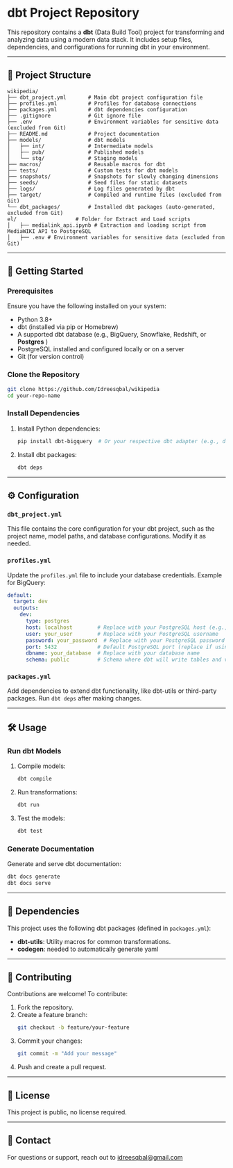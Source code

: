 
# dbt Project Repository

This repository contains a **dbt** (Data Build Tool) project for transforming and analyzing data using a modern data stack. It includes setup files, dependencies, and configurations for running dbt in your environment.

---

## 📂 Project Structure

```
wikipedia/
├── dbt_project.yml       # Main dbt project configuration file
├── profiles.yml          # Profiles for database connections
├── packages.yml          # dbt dependencies configuration
├── .gitignore            # Git ignore file
├── .env                  # Environment variables for sensitive data (excluded from Git)
├── README.md             # Project documentation
├── models/               # dbt models
│   ├── int/              # Intermediate models
│   ├── pub/              # Published models
│   └── stg/              # Staging models
├── macros/               # Reusable macros for dbt
├── tests/                # Custom tests for dbt models
├── snapshots/            # Snapshots for slowly changing dimensions
├── seeds/                # Seed files for static datasets
├── logs/                 # Log files generated by dbt
├── target/               # Compiled and runtime files (excluded from Git)
└── dbt_packages/         # Installed dbt packages (auto-generated, excluded from Git)
el/                   # Folder for Extract and Load scripts
│   ├── medialink_api.ipynb # Extraction and loading script from MediaWIKI API to PostgreSQL
│   ├── .env # Environment variables for sensitive data (excluded from Git)
```

---

## 🚀 Getting Started

### Prerequisites

Ensure you have the following installed on your system:
- Python 3.8+
- dbt (installed via pip or Homebrew)
- A supported dbt database (e.g., BigQuery, Snowflake, Redshift, or **Postgres** ) 
- PostgreSQL installed and configured locally or on a server
- Git (for version control)

### Clone the Repository

```bash
git clone https://github.com/Idreesqbal/wikipedia
cd your-repo-name
```

### Install Dependencies

1. Install Python dependencies:
   ```bash
   pip install dbt-bigquery  # Or your respective dbt adapter (e.g., dbt-snowflake, dbt-postgres)
   ```

2. Install dbt packages:
   ```bash
   dbt deps
   ```

---

## ⚙️ Configuration

### `dbt_project.yml`
This file contains the core configuration for your dbt project, such as the project name, model paths, and database configurations. Modify it as needed.

### `profiles.yml`
Update the `profiles.yml` file to include your database credentials. Example for BigQuery:
```yaml
default:
  target: dev
  outputs:
    dev:
      type: postgres
      host: localhost        # Replace with your PostgreSQL host (e.g., localhost or server IP)
      user: your_user        # Replace with your PostgreSQL username
      password: your_password  # Replace with your PostgreSQL password
      port: 5432             # Default PostgreSQL port (replace if using a custom port)
      dbname: your_database  # Replace with your database name
      schema: public         # Schema where dbt will write tables and views

```

### `packages.yml`
Add dependencies to extend dbt functionality, like dbt-utils or third-party packages. Run `dbt deps` after making changes.

---

## 🛠️ Usage

### Run dbt Models

1. Compile models:
   ```bash
   dbt compile
   ```

2. Run transformations:
   ```bash
   dbt run
   ```

3. Test the models:
   ```bash
   dbt test
   ```

### Generate Documentation

Generate and serve dbt documentation:
```bash
dbt docs generate
dbt docs serve
```

---

## 🧩 Dependencies

This project uses the following dbt packages (defined in `packages.yml`):
- **dbt-utils**: Utility macros for common transformations.
- **codegen**: needed to automatically generate yaml

---

## 🤝 Contributing

Contributions are welcome! To contribute:
1. Fork the repository.
2. Create a feature branch:
   ```bash
   git checkout -b feature/your-feature
   ```
3. Commit your changes:
   ```bash
   git commit -m "Add your message"
   ```
4. Push and create a pull request.

---

## 📝 License

This project is public, no license required.

---

## 📧 Contact

For questions or support, reach out to idreesqbal@gmail.com
